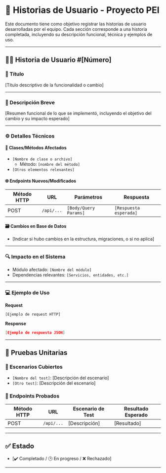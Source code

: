 
# 📘 Historias de Usuario - Proyecto PEI

Este documento tiene como objetivo registrar las historias de usuario desarrolladas por el equipo. Cada sección corresponde a una historia completada, incluyendo su descripción funcional, técnica y ejemplos de uso.

---

## 🧑‍💻 Historia de Usuario #[Número]

### 📝 Título
[Título descriptivo de la funcionalidad o cambio]

---

### 📌 Descripción Breve
[Resumen funcional de lo que se implementó, incluyendo el objetivo del cambio y su impacto esperado]

---

### ⚙️ Detalles Técnicos

#### 🧩 Clases/Métodos Afectados
- `[Nombre de clase o archivo]`
  - Método: `[nombre del método]`
- `[Otros elementos relevantes]`

#### 🌐 Endpoints Nuevos/Modificados
| Método HTTP | URL | Parámetros | Respuesta |
|-------------|-----|------------|-----------|
| POST        | `/api/...` | `[Body/Query Params]` | `[Respuesta esperada]` |

#### 🗃️ Cambios en Base de Datos
- [Indicar si hubo cambios en la estructura, migraciones, o si no aplica]

---

### 🔍 Impacto en el Sistema
- Módulo afectado: `[Nombre del módulo]`
- Dependencias relevantes: `[Servicios, entidades, etc.]`

---

### 💻 Ejemplo de Uso

**Request**
```http
[Ejemplo de request HTTP]
```

**Response**
```json
[Ejemplo de respuesta JSON]
```

---

## 🧪 Pruebas Unitarias

### 🧪 Escenarios Cubiertos
- `[Nombre del test]`: [Descripción del escenario]
- `[Otro test]`: [Descripción del escenario]

### 🧪 Endpoints Probados
| Método HTTP | URL | Escenario de Test | Resultado Esperado |
|-------------|-----|-------------------|---------------------|
| POST        | `/api/...` | [Descripción] | [Resultado] |

---

## ✅ Estado
- [✔️ Completado / 🕒 En progreso / ❌ Rechazado]

---

```
